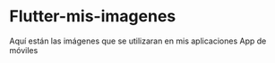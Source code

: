 # Flutter-mis-imagenes
Aquí están las imágenes que se utilizaran en mis aplicaciones  App de móviles 
